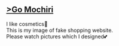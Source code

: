 <a href ="https://kashimanami.github.io/mochiri/" target="_blank" rel="noopener noreferrer">>Go Mochiri</a> 
---
I like cosmetics💄  
This is my image of fake shopping website.  
Please watch pictures which I designed💕
